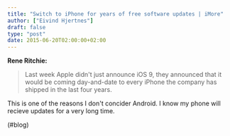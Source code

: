 ```yaml
---
title: "Switch to iPhone for years of free software updates | iMore"
author: ["Eivind Hjertnes"]
draft: false
type: "post"
date: 2015-06-20T02:00:00+02:00
---
```


**Rene Ritchie:**

> Last week Apple didn't just announce iOS 9, they announced that it
> would be coming day-and-date to every iPhone the company has shipped
> in the last four years.

This is one of the reasons I don't concider Android. I know my phone
will recieve updates for a very long time.

(#blog)
